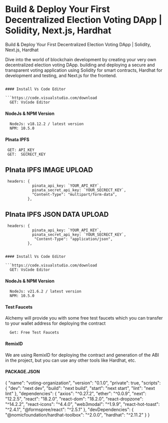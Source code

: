 # Build & Deploy Your First Decentralized Election Voting DApp | Solidity, Next.js, Hardhat

Build & Deploy Your First Decentralized Election Voting DApp | Solidity, Next.js, Hardhat

Dive into the world of blockchain development by creating your very own decentralized election voting DApp.  building and deploying a secure and transparent voting application using Solidity for smart contracts, Hardhat for development and testing, and Next.js for the frontend. 



```

#### Install Vs Code Editor

```https://code.visualstudio.com/download
  GET: VsCode Editor
```


#### NodeJs & NPM Version

```https://nodejs.org/en/download
  NodeJs: v18.12.2 / latest version
  NPM: 10.5.0
```

#### PInata IPFS

```https://www.pinata.cloud/
 GET: API_KEY
 GET:  SECRECT_KEY
```

## PInata IPFS IMAGE UPLOAD

```https://www.pinata.cloud/
 headers: {
            pinata_api_key: `YOUR_API_KEY`,
            pinata_secret_api_key: `YOUR_SECRECT_KEY`,
            "Content-Type": "multipart/form-data",
          },
```

## PInata IPFS JSON DATA UPLOAD

```https://www.pinata.cloud/
 headers: {
            pinata_api_key: `YOUR_API_KEY`,
            pinata_secret_api_key: `YOUR_SECRECT_KEY`,
             "Content-Type": "application/json",
          },


#### Install Vs Code Editor

```https://code.visualstudio.com/download
  GET: VsCode Editor
```

#### NodeJs & NPM Version

```https://nodejs.org/en/download
  NodeJs: v21.6.2 / latest version
  NPM: 10.5.0
```

#### Test Faucets

Alchemy will provide you with some free test faucets which you can transfer to your wallet address for deploying the contract

```https://faucet.polygon.technology/
  Get: Free Test Faucets
```

#### RemixID

We are using RemixID for deploying the contract and generation of the ABI in the project, but you can use any other tools like Hardhat, etc.



#### PACKAGE.JSON


  {
  "name": "voting-organization",
  "version": "0.1.0",
  "private": true,
  "scripts": {
    "dev": "next dev",
    "build": "next build",
    "start": "next start",
    "lint": "next lint"
  },
  "dependencies": {
    "axios": "^0.27.2",
    "ether": "^0.0.9",
    "next": "12.2.5",
    "react": "18.2.0",
    "react-dom": "18.2.0",
    "react-dropzone": "^14.2.2",
    "react-icons": "^4.4.0",
    "web3modal": "^1.9.9",
    "react-hot-toast": "^2.4.1",
    "@formspree/react": "^2.5.1"
  },
  "devDependencies": {
    "@nomicfoundation/hardhat-toolbox": "^2.0.0",
    "hardhat": "^2.11.2"
  }
}

```
